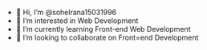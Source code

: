 - 👋 Hi, I’m @sohelrana15031996
- 👀 I’m interested in Web Development
- 🌱 I’m currently learning Front-end Web Development
- 💞️ I’m looking to collaborate on Front=end Development


<!---
sohelrana15031996/sohelrana15031996 is a ✨ special ✨ repository because its `README.md` (this file) appears on your GitHub profile.
You can click the Preview link to take a look at your changes.
--->
